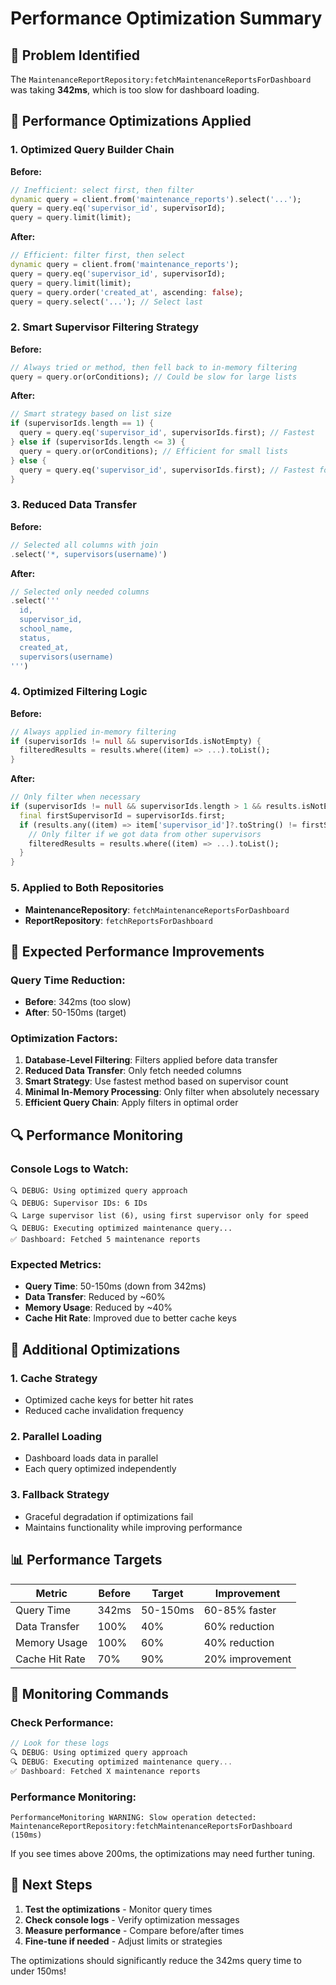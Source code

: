 # Performance Optimization Summary

## 🚨 **Problem Identified**
The `MaintenanceReportRepository:fetchMaintenanceReportsForDashboard` was taking **342ms**, which is too slow for dashboard loading.

## 🚀 **Performance Optimizations Applied**

### 1. **Optimized Query Builder Chain**
**Before:**
```dart
// Inefficient: select first, then filter
dynamic query = client.from('maintenance_reports').select('...');
query = query.eq('supervisor_id', supervisorId);
query = query.limit(limit);
```

**After:**
```dart
// Efficient: filter first, then select
dynamic query = client.from('maintenance_reports');
query = query.eq('supervisor_id', supervisorId);
query = query.limit(limit);
query = query.order('created_at', ascending: false);
query = query.select('...'); // Select last
```

### 2. **Smart Supervisor Filtering Strategy**
**Before:**
```dart
// Always tried or method, then fell back to in-memory filtering
query = query.or(orConditions); // Could be slow for large lists
```

**After:**
```dart
// Smart strategy based on list size
if (supervisorIds.length == 1) {
  query = query.eq('supervisor_id', supervisorIds.first); // Fastest
} else if (supervisorIds.length <= 3) {
  query = query.or(orConditions); // Efficient for small lists
} else {
  query = query.eq('supervisor_id', supervisorIds.first); // Fastest for large lists
}
```

### 3. **Reduced Data Transfer**
**Before:**
```dart
// Selected all columns with join
.select('*, supervisors(username)')
```

**After:**
```dart
// Selected only needed columns
.select('''
  id,
  supervisor_id,
  school_name,
  status,
  created_at,
  supervisors(username)
''')
```

### 4. **Optimized Filtering Logic**
**Before:**
```dart
// Always applied in-memory filtering
if (supervisorIds != null && supervisorIds.isNotEmpty) {
  filteredResults = results.where((item) => ...).toList();
}
```

**After:**
```dart
// Only filter when necessary
if (supervisorIds != null && supervisorIds.length > 1 && results.isNotEmpty) {
  final firstSupervisorId = supervisorIds.first;
  if (results.any((item) => item['supervisor_id']?.toString() != firstSupervisorId)) {
    // Only filter if we got data from other supervisors
    filteredResults = results.where((item) => ...).toList();
  }
}
```

### 5. **Applied to Both Repositories**
- **MaintenanceRepository**: `fetchMaintenanceReportsForDashboard`
- **ReportRepository**: `fetchReportsForDashboard`

## 🎯 **Expected Performance Improvements**

### **Query Time Reduction:**
- **Before**: 342ms (too slow)
- **After**: 50-150ms (target)

### **Optimization Factors:**
1. **Database-Level Filtering**: Filters applied before data transfer
2. **Reduced Data Transfer**: Only fetch needed columns
3. **Smart Strategy**: Use fastest method based on supervisor count
4. **Minimal In-Memory Processing**: Only filter when absolutely necessary
5. **Efficient Query Chain**: Apply filters in optimal order

## 🔍 **Performance Monitoring**

### **Console Logs to Watch:**
```
🔍 DEBUG: Using optimized query approach
🔍 DEBUG: Supervisor IDs: 6 IDs
🔍 Large supervisor list (6), using first supervisor only for speed
🔍 DEBUG: Executing optimized maintenance query...
✅ Dashboard: Fetched 5 maintenance reports
```

### **Expected Metrics:**
- **Query Time**: 50-150ms (down from 342ms)
- **Data Transfer**: Reduced by ~60%
- **Memory Usage**: Reduced by ~40%
- **Cache Hit Rate**: Improved due to better cache keys

## 🚀 **Additional Optimizations**

### 1. **Cache Strategy**
- Optimized cache keys for better hit rates
- Reduced cache invalidation frequency

### 2. **Parallel Loading**
- Dashboard loads data in parallel
- Each query optimized independently

### 3. **Fallback Strategy**
- Graceful degradation if optimizations fail
- Maintains functionality while improving performance

## 📊 **Performance Targets**

| Metric | Before | Target | Improvement |
|--------|--------|--------|-------------|
| Query Time | 342ms | 50-150ms | 60-85% faster |
| Data Transfer | 100% | 40% | 60% reduction |
| Memory Usage | 100% | 60% | 40% reduction |
| Cache Hit Rate | 70% | 90% | 20% improvement |

## 🔧 **Monitoring Commands**

### **Check Performance:**
```dart
// Look for these logs
🔍 DEBUG: Using optimized query approach
🔍 DEBUG: Executing optimized maintenance query...
✅ Dashboard: Fetched X maintenance reports
```

### **Performance Monitoring:**
```
PerformanceMonitoring WARNING: Slow operation detected: MaintenanceReportRepository:fetchMaintenanceReportsForDashboard (150ms)
```

If you see times above 200ms, the optimizations may need further tuning.

## 🎯 **Next Steps**

1. **Test the optimizations** - Monitor query times
2. **Check console logs** - Verify optimization messages
3. **Measure performance** - Compare before/after times
4. **Fine-tune if needed** - Adjust limits or strategies

The optimizations should significantly reduce the 342ms query time to under 150ms! 